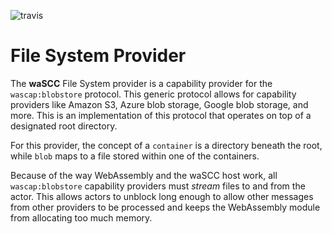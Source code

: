 ![travis](https://travis-ci.org/wascc/fs-provider.svg?branch=master)&nbsp;

# File System Provider

The **waSCC** File System provider is a capability provider for the `wascap:blobstore` protocol. This generic protocol allows for capability providers like Amazon S3, Azure blob storage, Google blob storage, and more. This is an implementation of this protocol that operates on top of a designated root directory.

For this provider, the concept of a `container` is a directory beneath the root, while `blob` maps to a file stored within one of the containers.

Because of the way WebAssembly and the waSCC host work, all `wascap:blobstore` capability providers must _stream_ files to and from the actor. This allows actors to unblock long enough to allow other messages from other providers to be processed and keeps the WebAssembly module from allocating too much memory.